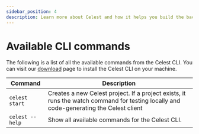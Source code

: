 ```yaml
---
sidebar_position: 4
description: Learn more about Celest and how it helps you build the backend for your Flutter app.
---
```


# Available CLI commands

The following is a list of all the available commands from the Celest CLI. You can visit our [download](/download) page to install the Celest CLI on your machine.

| Command  | Description                                                   |
| --------- | ------------------------------------------------------------- |
| `celest start`| Creates a new Celest project. If a project exists, it runs the watch command for testing locally and code-generating the Celest client |
| `celest --help`| Show all available commands for the Celest CLI. |